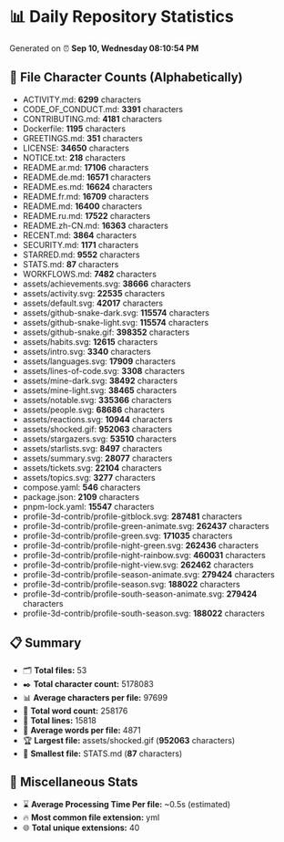 # 📊 Daily Repository Statistics
Generated on ⏰ **Sep 10, Wednesday 08:10:54 PM**

## 📂 File Character Counts (Alphabetically)
- ACTIVITY.md: **6299** characters
- CODE_OF_CONDUCT.md: **3391** characters
- CONTRIBUTING.md: **4181** characters
- Dockerfile: **1195** characters
- GREETINGS.md: **351** characters
- LICENSE: **34650** characters
- NOTICE.txt: **218** characters
- README.ar.md: **17106** characters
- README.de.md: **16571** characters
- README.es.md: **16624** characters
- README.fr.md: **16709** characters
- README.md: **16400** characters
- README.ru.md: **17522** characters
- README.zh-CN.md: **16363** characters
- RECENT.md: **3864** characters
- SECURITY.md: **1171** characters
- STARRED.md: **9552** characters
- STATS.md: **87** characters
- WORKFLOWS.md: **7482** characters
- assets/achievements.svg: **38666** characters
- assets/activity.svg: **22535** characters
- assets/default.svg: **42017** characters
- assets/github-snake-dark.svg: **115574** characters
- assets/github-snake-light.svg: **115574** characters
- assets/github-snake.gif: **398352** characters
- assets/habits.svg: **12615** characters
- assets/intro.svg: **3340** characters
- assets/languages.svg: **17909** characters
- assets/lines-of-code.svg: **3308** characters
- assets/mine-dark.svg: **38492** characters
- assets/mine-light.svg: **38465** characters
- assets/notable.svg: **335366** characters
- assets/people.svg: **68686** characters
- assets/reactions.svg: **10944** characters
- assets/shocked.gif: **952063** characters
- assets/stargazers.svg: **53510** characters
- assets/starlists.svg: **8497** characters
- assets/summary.svg: **28077** characters
- assets/tickets.svg: **22104** characters
- assets/topics.svg: **3277** characters
- compose.yaml: **546** characters
- package.json: **2109** characters
- pnpm-lock.yaml: **15547** characters
- profile-3d-contrib/profile-gitblock.svg: **287481** characters
- profile-3d-contrib/profile-green-animate.svg: **262437** characters
- profile-3d-contrib/profile-green.svg: **171035** characters
- profile-3d-contrib/profile-night-green.svg: **262436** characters
- profile-3d-contrib/profile-night-rainbow.svg: **460031** characters
- profile-3d-contrib/profile-night-view.svg: **262462** characters
- profile-3d-contrib/profile-season-animate.svg: **279424** characters
- profile-3d-contrib/profile-season.svg: **188022** characters
- profile-3d-contrib/profile-south-season-animate.svg: **279424** characters
- profile-3d-contrib/profile-south-season.svg: **188022** characters

## 📋 Summary
- 🗂️ **Total files:** 53
- ✒️ **Total character count:** 5178083
- 📊 **Average characters per file:** 97699
- 📝 **Total word count:** 258176
- 🧾 **Total lines:** 15818
- 📐 **Average words per file:** 4871
- 🏆 **Largest file:** assets/shocked.gif (**952063** characters)
- 🥉 **Smallest file:** STATS.md (**87** characters)

## 🌟 Miscellaneous Stats
- ⌛ **Average Processing Time Per file:** ~0.5s (estimated)
- 🔥 **Most common file extension:** yml
- 🌐 **Total unique extensions:** 40
